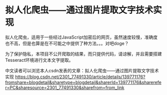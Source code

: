 # 拟人化爬虫——通过图片提取文字技术实现
拟人化爬虫，适用于一些经过JavaScript加密后的网页，虽然速度较慢，准确度也不高，但是也算是在不可能之中提供了种方法。。。对吧doge？

为了保护隐私，本项目不公开爬取的结果，而只提供代码，请谅解，并且需要搭建Tesseract环境进行文本文字提取。

中文读者可以浏览本人csdn发表的文章：拟人化爬虫——通过图片提取文字技术实现
https://blog.csdn.net/2301_77491330/article/details/139771176?fromshare=blogdetail&sharetype=blogdetail&sharerId=139771176&sharerefer=PC&sharesource=2301_77491330&sharefrom=from_link
